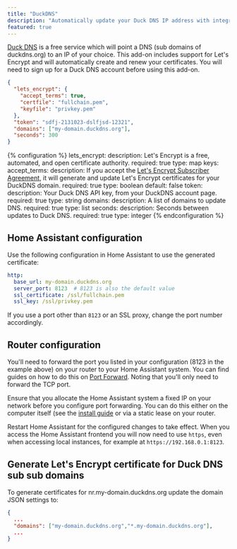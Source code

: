 ```yaml
---
title: "DuckDNS"
description: "Automatically update your Duck DNS IP address with integrated HTTPS support via Let's Encrypt."
featured: true
---
```


[Duck DNS](https://www.duckdns.org/) is a free service which will point a DNS (sub domains of duckdns.org) to an IP of your choice. This add-on includes support for Let's Encrypt and will automatically create and renew your certificates. You will need to sign up for a Duck DNS account before using this add-on.

```json
{
  "lets_encrypt": {
    "accept_terms": true,
    "certfile": "fullchain.pem",
    "keyfile": "privkey.pem"
  },
  "token": "sdfj-2131023-dslfjsd-12321",
  "domains": ["my-domain.duckdns.org"],
  "seconds": 300
}
```

{% configuration %}
lets_encrypt:
  description: Let's Encrypt is a free, automated, and open certificate authority.
  required: true
  type: map
  keys:
    accept_terms:
      description: If you accept the [Let's Encrypt Subscriber Agreement](https://letsencrypt.org/repository/), it will generate and update Let's Encrypt certificates for your DuckDNS domain.
      required: true
      type: boolean
      default: false
token:
  description: Your Duck DNS API key, from your DuckDNS account page.
  required: true
  type: string
domains:
  description: A list of domains to update DNS.
  required: true
  type: list
seconds:
  description: Seconds between updates to Duck DNS.
  required: true
  type: integer
{% endconfiguration %}

## Home Assistant configuration

Use the following configuration in Home Assistant to use the generated certificate:

```yaml
http:
  base_url: my-domain.duckdns.org
  server_port: 8123  # 8123 is also the default value
  ssl_certificate: /ssl/fullchain.pem
  ssl_key: /ssl/privkey.pem
```

If you use a port other than `8123` or an SSL proxy, change the port number accordingly.

## Router configuration

You'll need to forward the port you listed in your configuration (8123 in the example above) on your router to your Home Assistant system. You can find guides on how to do this on [Port Forward](https://portforward.com/). Noting that you'll only need to forward the TCP port.

Ensure that you allocate the Home Assistant system a fixed IP on your network before you configure port forwarding. You can do this either on the computer itself (see the [install guide](/hassio/installation/) or via a static lease on your router.

Restart Home Assistant for the configured changes to take effect. When you access the Home Assistant frontend you will now need to use `https`, even when accessing local instances, for example at `https://192.168.0.1:8123`.

## Generate Let's Encrypt certificate for Duck DNS sub sub domains 

To generate certificates for nr.my-domain.duckdns.org update the domain JSON settings to:

```json
{
  ...
  "domains": ["my-domain.duckdns.org","*.my-domain.duckdns.org"],
  ...
}
```
